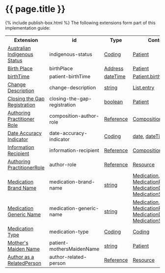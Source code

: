 # {{ page.title }}
{% include publish-box.html %}
The following extensions form part of this implementation guide:

<table class="list" width="100%">
  <tr >
    <th>Extension</th>
    <th>id</th>
    <th>Type</th>
    <th>Context</th>
  </tr>
  <tr>
   <td><a href="https://build.fhir.org/ig/hl7au/au-fhir-base-stu3//StructureDefinition-indigenous-status.html">Australian Indigenous Status</a></td>
   <td>indigenous-status</td>
   <td><a href="http://hl7.org/fhir/stu3/datatypes.html#Coding">Coding</a></td>
  <td><a href="http://hl7.org/fhir/stu3/patient.html">Patient</a></td>
  </tr>
 <tr>
   <td><a href="http://hl7.org/fhir/STU3/extension-birthplace.html">Birth Place</a></td>
   <td>birthPlace</td>
    <td><a href="http://hl7.org/fhir/stu3/datatypes.html#Address">Address</a></td>
    <td><a href="http://hl7.org/fhir/stu3/patient.html">Patient</a></td>
  </tr>
 <tr>
   <td><a href="http://hl7.org/fhir/STU3/extension-patient-birthtime.html">birthTime</a></td>
   <td>patient-birthTime</td>
    <td><a href="http://hl7.org/fhir/stu3/datatypes.html#dateTime">dateTime</a></td>
    <td><a href="http://hl7.org/fhir/stu3/patient.html">Patient.birthDate</a></td>
  </tr>
  <tr>
   <td><a href="https://build.fhir.org/ig/hl7au/au-fhir-base-stu3//StructureDefinition-change-description.html">Change Description</a></td>
   <td>change-description</td>
   <td><a href="http://hl7.org/fhir/stu3/datatypes.html#string">string</a></td>
   <td><a href="http://hl7.org/fhir/stu3/list.html">List.entry</a></td>
  </tr>
  <tr>
   <td><a href="https://build.fhir.org/ig/hl7au/au-fhir-base-stu3//StructureDefinition-closing-the-gap-registration.html">Closing the Gap Registration</a></td>
    <td>closing-the-gap-registration</td>
    <td><a href="http://hl7.org/fhir/stu3/datatypes.html#boolean">boolean</a></td>
   <td><a href="http://hl7.org/fhir/stu3/patient.html">Patient</a></td>
  </tr>
  <tr>
   <td><a href="https://build.fhir.org/ig/hl7au/au-fhir-base-stu3//StructureDefinition-composition-author-role.html">Authoring Practitioner Role</a></td>
   <td>composition-author-role</td>
   <td><a href="http://hl7.org/fhir/stu3/references.html#Reference">Reference</a></td>
    <td><a href="http://hl7.org/fhir/stu3/composition.html">Composition</a></td>
  </tr>
  <tr>
   <td><a href="https://build.fhir.org/ig/hl7au/au-fhir-base-stu3//StructureDefinition-date-accuracy-indicator.html">Date Accuracy Indicator</a></td>
   <td>date-accuracy-indicator</td>
    <td><a href="http://hl7.org/fhir/stu3/datatypes.html#Coding">Coding</a></td>
    <td><a href="http://hl7.org/fhir/stu3/datatypes.html#date">date</a>, <a href="http://hl7.org/fhir/stu3/datatypes.html#dateTime">dateTime</a> </td>
  </tr>
   <tr>
   <td><a href="https://build.fhir.org/ig/hl7au/au-fhir-base-stu3//StructureDefinition-information-recipient.html">Information Recipient</a></td>
   <td>information-recipient</td>
   <td><a href="http://hl7.org/fhir/stu3/datatypes.html#Reference">Reference</a></td>
   <td><a href="http://hl7.org/fhir/STU3/composition.html">Composition</a></td>
  </tr> 

  <tr>
   <td><a href="https://build.fhir.org/ig/hl7au/au-fhir-base-stu3//StructureDefinition-author-role.html">Authoring PractitionerRole</a></td>
   <td>author-role</td>
   <td><a href="http://hl7.org/fhir/stu3/datatypes.html#Reference">Reference</a></td>
   <td><a href="http://hl7.org/fhir/stu3/resourcelist.html">Resource</a></td>
  </tr> 
      
   <tr>
   <td><a href="https://build.fhir.org/ig/hl7au/au-fhir-base-stu3//StructureDefinition-medication-brand-name.html">Medication Brand Name</a></td>
   <td>medication-brand-name</td>
   <td><a href="http://hl7.org/fhir/stu3/datatypes.html#string">string</a></td>
   <td><a href="http://hl7.org/fhir/STU3/Medication">Medication</a>, <a href="http://hl7.org/fhir/STU3/MedicationRequest">MedicationRequest</a>, <a href="http://hl7.org/fhir/STU3/MedicationDispense">MedicationDispense</a>, <a href="http://hl7.org/fhir/STU3/MedicationStatement">MedicationStatement</a></td>
  </tr>
  
 <tr>
   <td><a href="https://build.fhir.org/ig/hl7au/au-fhir-base-stu3//StructureDefinition-medication-generic-name.html">Medication Generic Name</a></td>
   <td>medication-generic-name</td>
   <td><a href="http://hl7.org/fhir/stu3/datatypes.html#string">string</a></td>
   <td><a href="http://hl7.org/fhir/STU3/Medication">Medication</a>, <a href="http://hl7.org/fhir/STU3/MedicationRequest">MedicationRequest</a>, <a href="http://hl7.org/fhir/STU3/MedicationDispense">MedicationDispense</a>, <a href="http://hl7.org/fhir/STU3/MedicationStatement">MedicationStatement</a></td>
  </tr>  
  <tr>
   <td><a href="https://build.fhir.org/ig/hl7au/au-fhir-base-stu3//StructureDefinition-medication-type.html">Medication Type</a></td>
   <td>medication-type</td>
   <td><a href="http://hl7.org/fhir/stu3/datatypes.html#Coding">Coding</a></td>
   <td><a href="http://hl7.org/fhir/stu3/datatypes.html#Coding">Coding</a></td>
  </tr>
 <tr>
   <td><a href="http://hl7.org/fhir/STU3/extension-patient-mothersmaidenname.html">Mother's Maiden Name</a></td>
   <td>patient-mothersMaidenName</td>
   <td><a href="http://hl7.org/fhir/stu3/datatypes.html#string">string</a></td>
   <td><a href="http://hl7.org/fhir/stu3/patient.html">Patient</a></td>
  </tr>
<tr>
   <td><a href="https://build.fhir.org/ig/hl7au/au-fhir-base-stu3//StructureDefinition-author-related-person.html">Author as a RelatedPerson</a></td>
   <td>author-related-person</td>
   <td><a href="http://hl7.org/fhir/stu3/datatypes.html#Reference">Reference</a></td>
     <td><a href="http://hl7.org/fhir/stu3/resourcelist.html">Resource</a></td>
  </tr>
 </table> 
